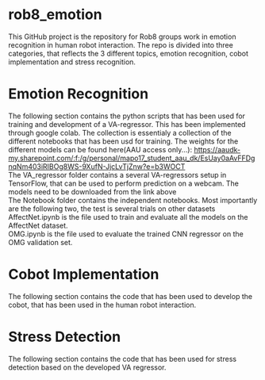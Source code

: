 # rob8_emotion
This GitHub project is the repository for Rob8 groups work in emotion recognition in human robot interaction.
The repo is divided into three categories, that reflects the 3 different topics, emotion recognition, cobot implementation and stress recognition.


# Emotion Recognition
The following section contains the python scripts that has been used for training and development of a VA-regressor.
This has been implemented through google colab. The collection is essentialy a collection of the different notebooks that has been usd for training. The weights for the different models can be found here(AAU access only...):
https://aaudk-my.sharepoint.com/:f:/g/personal/mapo17_student_aau_dk/EsUay0aAvFFDgnqNm403iRIBOg8WS-9XufN-JjcLvTjZnw?e=b3WOCT <br/>
The VA_regressor folder contains a several VA-regressors setup in TensorFlow, that can be used to perform prediction on a webcam. The models need to be downloaded from the link above <br/>
The Notebook folder contains the independent notebooks. Most importantly are the following two, the test is several trials on other datasets <br/>
AffectNet.ipynb is the file used to train and evaluate all the models on the AffectNet dataset. <br/>
OMG.ipynb is the file used to evaluate the trained CNN regressor on the OMG validation set.

# Cobot Implementation
The following section contains the code that has been used to develop the cobot, that has been used in the human robot interaction.


# Stress Detection
The following section contains the code that has been used for stress detection based on the developed VA regressor.

